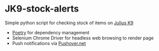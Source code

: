 # JK9-stock-alerts

Simple python script for checking stock of items on [Julius K9](https://usa.juliusk9.com/)

* [Poetry](https://python-poetry.org/) for dependency management
* Selenium Chrome Driver for headless web browsing to render page
* Push notifications via [Pushover.net](https://pushover.net/api)